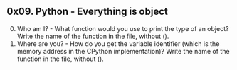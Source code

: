 ## 0x09. Python - Everything is object ##
0. Who am I? - What function would you use to print the type of an object? Write the name of the function in the file, without ().
1. Where are you? - How do you get the variable identifier (which is the memory address in the CPython implementation)? Write the name of the function in the file, without ().
